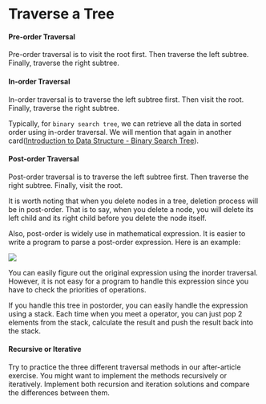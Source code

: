 # Traverse a Tree

#### Pre-order Traversal <a id="pre-order-traversal"></a>

Pre-order traversal is to visit the root first. Then traverse the left subtree. Finally, traverse the right subtree.

#### In-order Traversal <a id="in-order-traversal"></a>

In-order traversal is to traverse the left subtree first. Then visit the root. Finally, traverse the right subtree.

Typically, for `binary search tree`, we can retrieve all the data in sorted order using in-order traversal. We will mention that again in another card\([Introduction to Data Structure - Binary Search Tree](https://leetcode.com/explore/learn/card/introduction-to-data-structure-binary-search-tree/)\).

#### Post-order Traversal <a id="post-order-traversal"></a>

Post-order traversal is to traverse the left subtree first. Then traverse the right subtree. Finally, visit the root.

It is worth noting that when you delete nodes in a tree, deletion process will be in post-order. That is to say, when you delete a node, you will delete its left child and its right child before you delete the node itself.

Also, post-order is widely use in mathematical expression. It is easier to write a program to parse a post-order expression. Here is an example:

![](https://leetcode.com/explore/learn/card/data-structure-tree/134/traverse-a-tree/Figures/binary_tree/mathematical_expression.png)

You can easily figure out the original expression using the inorder traversal. However, it is not easy for a program to handle this expression since you have to check the priorities of operations.

If you handle this tree in postorder, you can easily handle the expression using a stack. Each time when you meet a operator, you can just pop 2 elements from the stack, calculate the result and push the result back into the stack.

#### Recursive or Iterative <a id="recursive-or-iterative"></a>

Try to practice the three different traversal methods in our after-article exercise. You might want to implement the methods recursively or iteratively. Implement both recursion and iteration solutions and compare the differences between them.



